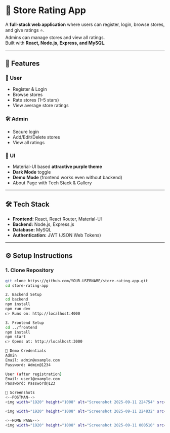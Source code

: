 # 🌟 Store Rating App

A **full-stack web application** where users can register, login, browse stores, and give ratings ⭐.  
Admins can manage stores and view all ratings.  
Built with **React, Node.js, Express, and MySQL**.  

---

## 🚀 Features

### 👤 User
- Register & Login  
- Browse stores  
- Rate stores (1–5 stars)  
- View average store ratings  

### 🛠 Admin
- Secure login  
- Add/Edit/Delete stores  
- View all ratings  

### 🎨 UI
- Material-UI based **attractive purple theme**  
- **Dark Mode** toggle  
- **Demo Mode** (frontend works even without backend)  
- About Page with Tech Stack & Gallery  

---

## 🛠 Tech Stack
- **Frontend:** React, React Router, Material-UI  
- **Backend:** Node.js, Express.js  
- **Database:** MySQL  
- **Authentication:** JWT (JSON Web Tokens)  

---

## ⚙️ Setup Instructions

### 1. Clone Repository
```bash
git clone https://github.com/YOUR-USERNAME/store-rating-app.git
cd store-rating-app

2. Backend Setup
cd backend
npm install
npm run dev
👉 Runs on: http://localhost:4000

3. Frontend Setup
cd ../frontend
npm install
npm start
👉 Opens at: http://localhost:3000

🔑 Demo Credentials
Admin
Email: admin@example.com
Password: Admin@1234

User (after registration)
Email: user1@example.com
Password: Password@123

📸 Screenshots
<--POSTMAN-->
<img width="1920" height="1008" alt="Screenshot 2025-09-11 224754" src="https://github.com/user-attachments/assets/40acab87-2c4b-43d8-8045-f24e26905e3f" />

<img width="1920" height="1008" alt="Screenshot 2025-09-11 224832" src="https://github.com/user-attachments/assets/d37cec93-dc1e-4b74-9f8f-200b871313d6" />

<--HOME PAGE-->
<img width="1920" height="1008" alt="Screenshot 2025-09-11 000510" src="https://github.com/user-attachments/assets/48771d49-593a-4ae3-be19-0a588cfa8264" />



